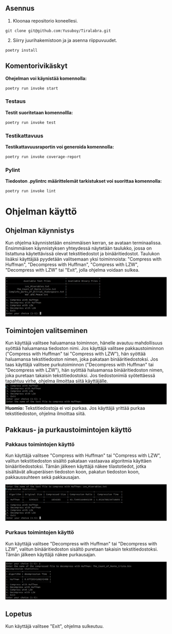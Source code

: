## **Asennus**
1. Kloonaa repositorio koneellesi.
```
git clone git@github.com:Yusuboy/Tiralabra.git
```
2. Siirry juurihakemistoon ja ja asenna riippuvuudet.
```
poetry install
```
## **Komentorivikäskyt**
 **Ohejelman voi käynistää komennolla:**
```bash
poetry run invoke start
```

### **Testaus**

**Testit suoritetaan komennollla:**
```bash
poetry run invoke test
```

### **Testikattavuus**
**Testikattavuusraportin voi generoida komennolla:**
```bash
poetry run invoke coverage-report
```

### **Pylint**
**Tiedoston .pylintrc määrittelemät tarkistukset voi suorittaa komennolla:**
```bash
poetry run invoke lint
```


# Ohjelman käyttö

## Ohjelman käynnistys

Kun ohjelma käynnistetään ensimmäisen kerran, se avataan terminaalissa. Ensimmäisen käynnistyksen yhteydessä näytetään taulukko, jossa on listattuna käytettävissä olevat tekstitiedostot ja binääritiedostot. Taulukon lisäksi käyttäjää pyydetään valitsemaan yksi toiminnoista: "Compress with Huffman", "Decompress with Huffman", "Compress with LZW", "Decompress with LZW" tai "Exit", jolla ohjelma voidaan sulkea.

![Taulukko alkutilanteesta](https://github.com/Yusuboy/Tiralabra/blob/main/Dokumentaatio/images/alotus.png)

## Toimintojen valitseminen

Kun käyttäjä valitsee haluamansa toiminnon, hänelle avautuu mahdollisuus syöttää haluamansa tiedoston nimi. Jos käyttäjä valitsee pakkaustoiminnon ("Compress with Huffman" tai "Compress with LZW"), hän syöttää haluamansa tekstitiedoston nimen, joka pakataan binääritiedostoksi. Jos taas käyttäjä valitsee purkutoiminnon ("Decompress with Huffman" tai "Decompress with LZW"), hän syöttää haluamansa binääritiedoston nimen, joka puretaan takaisin tekstitiedostoksi. Jos tiedostonimiä syötettäessä tapahtuu virhe, ohjelma ilmoittaa siitä käyttäjälle.
![Taulukko alkutilanteesta](https://github.com/Yusuboy/Tiralabra/blob/main/Dokumentaatio/images/alotus2.png) 
**Huomio:** Tekstitiedostoja ei voi purkaa. Jos käyttäjä yrittää purkaa tekstitiedoston, ohjelma ilmoittaa siitä.

## Pakkaus- ja purkaustoimintojen käyttö

### Pakkaus toimintojen käyttö

Kun käyttäjä valitsee "Compress with Huffman" tai "Compress with LZW", valitun tekstitiedoston sisältö pakataan vastaavaa algoritmia käyttäen binääritiedostoksi. Tämän jälkeen käyttäjä näkee tilastotiedot, jotka sisältävät alkuperäisen tiedoston koon, pakatun tiedoston koon, pakkaussuhteen sekä pakkausajan.

![Taulukko alkutilanteesta](https://github.com/Yusuboy/Tiralabra/blob/main/Dokumentaatio/images/alotus3.png) 

### Purkaus toimintojen käyttö

Kun käyttäjä valitsee "Decompress with Huffman" tai "Decompress with LZW", valitun binääritiedoston sisältö puretaan takaisin tekstitiedostoksi. Tämän jälkeen käyttäjä näkee purkausajan.

![Taulukko alkutilanteesta](https://github.com/Yusuboy/Tiralabra/blob/main/Dokumentaatio/images/alotus4.png) 


## Lopetus

Kun käyttäjä valitsee "Exit", ohjelma sulkeutuu.
